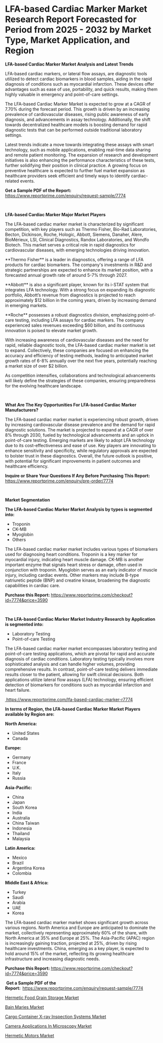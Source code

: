 <p><h1>LFA-based Cardiac Marker Market Research Report Forecasted for Period from 2025 -  2032 by Market Type, Market Application, and Region</h1></p><p><strong>LFA-based Cardiac Marker Market Analysis and Latest Trends</strong></p>
<p><p>LFA-based cardiac markers, or lateral flow assays, are diagnostic tools utilized to detect cardiac biomarkers in blood samples, aiding in the rapid diagnosis of conditions such as myocardial infarction. These devices offer advantages such as ease of use, portability, and quick results, making them highly valuable in emergency and point-of-care settings.</p><p>The LFA-based Cardiac Marker Market is expected to grow at a CAGR of 7.70% during the forecast period. This growth is driven by an increasing prevalence of cardiovascular diseases, rising public awareness of early diagnosis, and advancements in assay technology. Additionally, the shift towards decentralized healthcare models is boosting demand for rapid diagnostic tests that can be performed outside traditional laboratory settings.</p><p>Latest trends indicate a move towards integrating these assays with smart technology, such as mobile applications, enabling real-time data sharing and remote patient monitoring. The expansion of research and development initiatives is also enhancing the performance characteristics of these tests, further solidifying their position in clinical practice. A growing focus on preventive healthcare is expected to further fuel market expansion as healthcare providers seek efficient and timely ways to identify cardiac-related events.</p></p>
<p><strong>Get a Sample PDF of the Report:&nbsp;</strong> <a href="https://www.reportprime.com/enquiry/request-sample/7774?utm_campaign=33&utm_medium=2&utm_source=Github&utm_content=ia&utm_term=19032025&utm_id=lfa-based-cardiac-marker">https://www.reportprime.com/enquiry/request-sample/7774</a></p>
<p>&nbsp;</p>
<p><strong>LFA-based Cardiac Marker Major Market Players</strong></p>
<p><p>The LFA-based cardiac marker market is characterized by significant competition, with key players such as Thermo Fisher, Bio-Rad Laboratories, Becton, Dickinson, Roche, Hologic, Abbott, Siemens, Danaher, Alere, BioMérieux, LSI, Clinical Diagnostics, Randox Laboratories, and Wondfo Biotech. This market serves a critical role in rapid diagnostics for cardiovascular diseases, with emerging technologies driving innovation.</p><p>**Thermo Fisher** is a leader in diagnostics, offering a range of LFA products for cardiac biomarkers. The company's investments in R&D and strategic partnerships are expected to enhance its market position, with a forecasted annual growth rate of around 5-7% through 2027.</p><p>**Abbott** is also a significant player, known for its i-STAT system that integrates LFA technology. With a strong focus on expanding its diagnostic portfolio, Abbott’s revenue from diagnostics is projected to reach approximately $12 billion in the coming years, driven by increasing demand in emerging markets.</p><p>**Roche** possesses a robust diagnostics division, emphasizing point-of-care testing, including LFA assays for cardiac markers. The company experienced sales revenues exceeding $60 billion, and its continuous innovation is poised to elevate market growth.</p><p>With increasing awareness of cardiovascular diseases and the need for rapid, reliable diagnostic tools, the LFA-based cardiac marker market is set to expand. Collectively, these companies are focused on enhancing the accuracy and efficiency of testing methods, leading to anticipated market growth rates of 6-8% annually over the next five years, potentially reaching a market size of over $2 billion.</p><p>As competition intensifies, collaborations and technological advancements will likely define the strategies of these companies, ensuring preparedness for the evolving healthcare landscape.</p></p>
<p>&nbsp;</p>
<p><strong>What Are The Key Opportunities For LFA-based Cardiac Marker Manufacturers?</strong></p>
<p><p>The LFA-based cardiac marker market is experiencing robust growth, driven by increasing cardiovascular disease prevalence and the demand for rapid diagnostic solutions. The market is projected to expand at a CAGR of over 8% through 2030, fueled by technological advancements and an uptick in point-of-care testing. Emerging markets are likely to adopt LFA technology due to its cost-effectiveness and ease of use. Key players are innovating to enhance sensitivity and specificity, while regulatory approvals are expected to bolster trust in these diagnostics. Overall, the future outlook is positive, with potential for significant improvements in patient outcomes and healthcare efficiency.</p></p>
<p><strong>Inquire or Share Your Questions If Any Before Purchasing This Report:</strong> <a href="https://www.reportprime.com/enquiry/pre-order/7774?utm_campaign=33&utm_medium=2&utm_source=Github&utm_content=ia&utm_term=19032025&utm_id=lfa-based-cardiac-marker">https://www.reportprime.com/enquiry/pre-order/7774</a></p>
<p>&nbsp;</p>
<p><strong>Market Segmentation</strong></p>
<p><strong>The LFA-based Cardiac Marker Market Analysis by types is segmented into:</strong></p>
<p><ul><li>Troponin</li><li>CK-MB</li><li>Myoglobin</li><li>Others</li></ul></p>
<p><p>The LFA-based cardiac marker market includes various types of biomarkers used for diagnosing heart conditions. Troponin is a key marker for myocardial injury, indicating heart muscle damage. CK-MB is another important enzyme that signals heart stress or damage, often used in conjunction with troponin. Myoglobin serves as an early indicator of muscle injury, including cardiac events. Other markers may include B-type natriuretic peptide (BNP) and creatine kinase, broadening the diagnostic capabilities in cardiac care.</p></p>
<p><strong>Purchase this Report:&nbsp;</strong><a href="https://www.reportprime.com/checkout?id=7774&price=3590&utm_campaign=33&utm_medium=2&utm_source=Github&utm_content=ia&utm_term=19032025&utm_id=lfa-based-cardiac-marker">https://www.reportprime.com/checkout?id=7774&price=3590</a></p>
<p>&nbsp;</p>
<p><strong>The LFA-based Cardiac Marker Market Industry Research by Application is segmented into:</strong></p>
<p><ul><li>Laboratory Testing</li><li>Point-of-care Testing</li></ul></p>
<p><p>The LFA-based cardiac marker market encompasses laboratory testing and point-of-care testing applications, which are pivotal for rapid and accurate diagnosis of cardiac conditions. Laboratory testing typically involves more sophisticated analysis and can handle higher volumes, providing comprehensive results. In contrast, point-of-care testing delivers immediate results closer to the patient, allowing for swift clinical decisions. Both applications utilize lateral flow assays (LFA) technology, ensuring efficient detection of biomarkers for conditions such as myocardial infarction and heart failure.</p></p>
<p><a href="https://www.reportprime.com/lfa-based-cardiac-marker-r7774?utm_campaign=33&utm_medium=2&utm_source=Github&utm_content=ia&utm_term=19032025&utm_id=lfa-based-cardiac-marker">&nbsp;https://www.reportprime.com/lfa-based-cardiac-marker-r7774</a></p>
<p><strong>In terms of Region, the LFA-based Cardiac Marker Market Players available by Region are:</strong></p>
<p>
    <p> <strong> North America: </strong>
        <ul>
            <li>United States</li>
            <li>Canada</li>
        </ul>
        </p> 
    <p> <strong> Europe: </strong>
        <ul>
            <li>Germany</li>
            <li>France</li>
            <li>U.K.</li>
            <li>Italy</li>
            <li>Russia</li>
        </ul>
        </p> 
    <p> <strong> Asia-Pacific: </strong>
        <ul>
            <li>China</li>
            <li>Japan</li>
            <li>South Korea</li>
            <li>India</li>
            <li>Australia</li>
            <li>China Taiwan</li>
            <li>Indonesia</li>
            <li>Thailand</li>
            <li>Malaysia</li>
        </ul>
        </p> 
    <p> <strong> Latin America: </strong>
        <ul>
            <li>Mexico</li>
            <li>Brazil</li>
            <li>Argentina Korea</li>
            <li>Colombia</li>
        </ul>
        </p> 
    <p> <strong> Middle East & Africa: </strong>
        <ul>
            <li>Turkey</li>
            <li>Saudi</li>
            <li>Arabia</li>
            <li>UAE</li>
            <li>Korea</li>
        </ul>
    </p>
    </p>
<p><p>The LFA-based cardiac marker market shows significant growth across various regions. North America and Europe are anticipated to dominate the market, collectively representing approximately 60% of the share, with North America at 35% and Europe at 25%. The Asia-Pacific (APAC) region is increasingly gaining traction, projected at 25%, driven by rising healthcare investments. China, emerging as a key player, is expected to hold around 15% of the market, reflecting its growing healthcare infrastructure and increasing diagnostic needs.</p></p>
<p><strong>Purchase this Report: </strong><a href="https://www.reportprime.com/checkout?id=7774&price=3590&utm_campaign=33&utm_medium=2&utm_source=Github&utm_content=ia&utm_term=19032025&utm_id=lfa-based-cardiac-marker">https://www.reportprime.com/checkout?id=7774&price=3590</a></p>
<p>&nbsp;<strong>Get a Sample PDF of the Report:&nbsp;&nbsp;</strong><a href="https://www.reportprime.com/enquiry/request-sample/7774?utm_campaign=33&utm_medium=2&utm_source=Github&utm_content=ia&utm_term=19032025&utm_id=lfa-based-cardiac-marker">https://www.reportprime.com/enquiry/request-sample/7774</a></p>
<p><strong></strong></p>
<p><p><a href="https://github.com/ocambdidarhz/Market-Research-Report-List-1/blob/main/hermetic-food-grain-storage-market.md?utm_campaign=33&utm_medium=2&utm_source=Github&utm_content=ia&utm_term=19032025&utm_id=lfa-based-cardiac-marker">Hermetic Food Grain Storage Market</a></p><p><a href="https://github.com/oshodikurc/Market-Research-Report-List-1/blob/main/bain-maries-market.md?utm_campaign=33&utm_medium=2&utm_source=Github&utm_content=ia&utm_term=19032025&utm_id=lfa-based-cardiac-marker">Bain Maries Market</a></p><p><a href="https://github.com/aslinalirey9/Market-Research-Report-List-1/blob/main/cargo-container-x-ray-inspection-systems-market.md?utm_campaign=33&utm_medium=2&utm_source=Github&utm_content=ia&utm_term=19032025&utm_id=lfa-based-cardiac-marker">Cargo Container X-ray Inspection Systems Market</a></p><p><a href="https://github.com/ajegiobitsa/Market-Research-Report-List-1/blob/main/camera-applications-in-microscopy-market.md?utm_campaign=33&utm_medium=2&utm_source=Github&utm_content=ia&utm_term=19032025&utm_id=lfa-based-cardiac-marker">Camera Applications In Microscopy Market</a></p><p><a href="https://github.com/arifasabeygb/Market-Research-Report-List-1/blob/main/hermetic-motors-market.md?utm_campaign=33&utm_medium=2&utm_source=Github&utm_content=ia&utm_term=19032025&utm_id=lfa-based-cardiac-marker">Hermetic Motors Market</a></p></p>